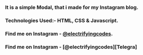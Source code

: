 ### It is a simple Modal, that i made for my Instagram blog.

### Technologies Used:- HTML, CSS & Javascript.

### Find me on Instagram - [@electrifyingcodes][Instagram].
### Find me on Instagram - [@electrifyingcodes][Telegra]
[Instagram]: https://www.instagram.com/electrifyingcodes